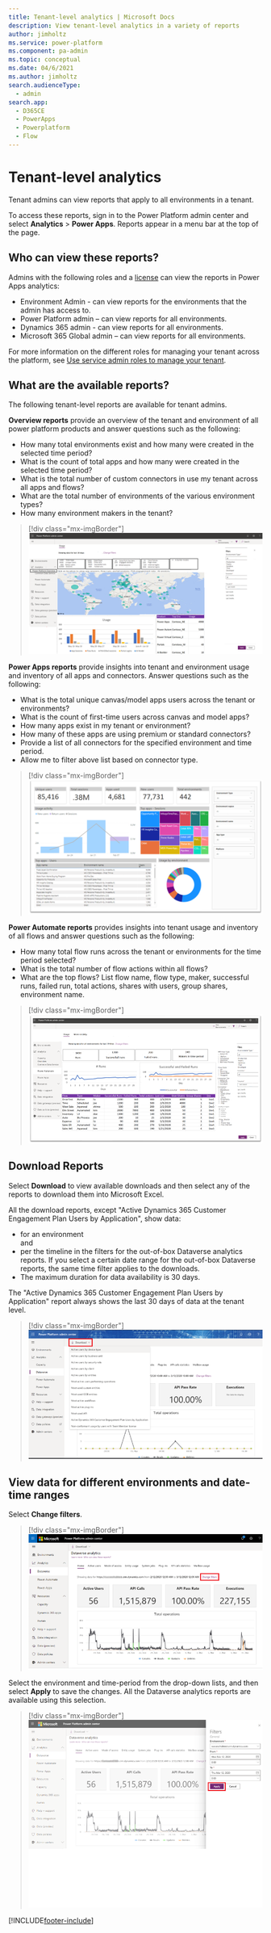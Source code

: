 ```yaml
---
title: Tenant-level analytics | Microsoft Docs
description: View tenant-level analytics in a variety of reports
author: jimholtz
ms.service: power-platform
ms.component: pa-admin
ms.topic: conceptual
ms.date: 04/6/2021
ms.author: jimholtz
search.audienceType: 
  - admin
search.app:
  - D365CE
  - PowerApps
  - Powerplatform
  - Flow
---
```


# Tenant-level analytics

Tenant admins can view reports that apply to all environments in a tenant. 

To access these reports, sign in to the Power Platform admin center and select **Analytics** > **Power Apps**. Reports appear in a menu bar at the top of the page.

## Who can view these reports?

Admins with the following roles and a [license](pricing-billing-skus.md) can view the reports in Power Apps analytics:
- Environment Admin - can view reports for the environments that the admin has access to.
- Power Platform admin – can view reports for all environments.
- Dynamics 365 admin - can view reports for all environments.
- Microsoft 365 Global admin – can view reports for all environments.

For more information on the different roles for managing your tenant across the platform, see [Use service admin roles to manage your tenant](use-service-admin-role-manage-tenant.md).

## What are the available reports? 

The following tenant-level reports are available for tenant admins. 

**Overview reports** provide an overview of the tenant and environment of all power platform products and answer questions such as the following:

- How many total environments exist and how many were created in the selected time period? 
- What is the count of total apps and how many were created in the selected time period?
- What is the total number of custom connectors in use my tenant across all apps and flows?
- What are the total number of environments of the various environment types?
- How many environment makers in the tenant?


> [!div class="mx-imgBorder"] 
> ![Overview usage report](media/overview-usage-report.png "Overview usage report")

**Power Apps reports** provide insights into tenant and environment usage and inventory of all apps and connectors. Answer questions such as the following:

- What is the total unique canvas/model apps users across the tenant or environments? 
- What is the count of first-time users across canvas and model apps?
- How many apps exist in my tenant or environment?
- How many of these apps are using premium or standard connectors?
- Provide a list of all connectors for the specified environment and time period.
- Allow me to filter above list based on connector type.

> [!div class="mx-imgBorder"] 
> ![Power Apps usage report](media/power-apps-usage.png "Power Apps usage report")

**Power Automate reports**  provides insights into tenant usage and inventory of all flows and answer questions such as the following:

- How many total flow runs across the tenant or environments for the time period selected? 
- What is the total number of flow actions within all flows?
- What are the top flows? List flow name, flow type, maker, successful runs, failed run, total actions, shares with users, group shares, environment name. 

> [!div class="mx-imgBorder"] 
> ![Power Automate usage report](media/power-automate-usage.png "Power Automate usage report")

## Download Reports

Select **Download** to view available downloads and then select any of the reports to download them into Microsoft Excel.

All the download reports, except "Active Dynamics 365 Customer Engagement Plan Users by Application", show data:   
- for an environment <br />
  and <br />
- per the timeline in the filters for the out-of-box Dataverse analytics reports. If you select a certain date range for the out-of-box Dataverse reports, the same time filter applies to the downloads.  
- The maximum duration for data availability is 30 days.

The "Active Dynamics 365 Customer Engagement Plan Users by Application" report always shows the last 30 days of data at the tenant level. 

> [!div class="mx-imgBorder"] 
> ![Dataverse analytics Download Section](./media/organization-insights-download-section.png "Dataverse analytics Download Section")  

## View data for different environments and date-time ranges

Select **Change filters**.  

> [!div class="mx-imgBorder"] 
> ![Dataverse analytics change filters](./media/organization-insights-change-filters.png "Dataverse analytics change filters")  

Select the environment and time-period from the drop-down lists, and then select **Apply** to save the changes. All the Dataverse analytics reports are available using this selection. 

> [!div class="mx-imgBorder"] 
> ![Dataverse analytics change filters apply](./media/organization-insights-change-filters-apply.png "Dataverse analytics change filters apply")  



[!INCLUDE[footer-include](../includes/footer-banner.md)]